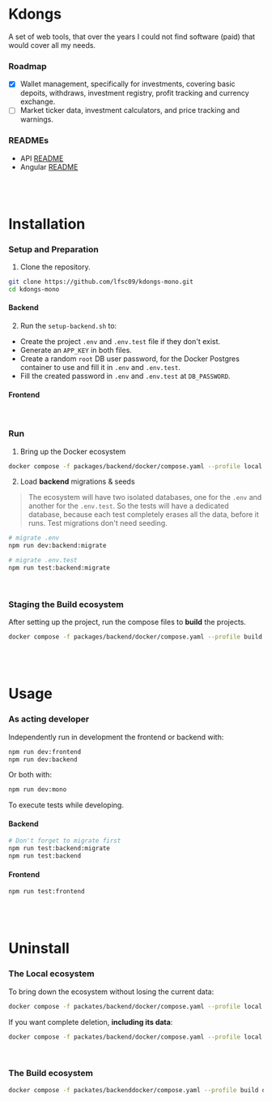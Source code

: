 # Kdongs

A set of web tools, that over the years I could not find software (paid) that would cover all my needs.

### Roadmap

- [x] Wallet management, specifically for investments, covering basic depoits, withdraws, investment registry, profit tracking and currency exchange.
- [ ] Market ticker data, investment calculators, and price tracking and warnings.

### READMEs

- API [README](packages/backend/README.md)
- Angular [README](packages/frontend/README.md)

</br>
</br>

# Installation

### Setup and Preparation

1. Clone the repository.

```bash
git clone https://github.com/lfsc09/kdongs-mono.git
cd kdongs-mono
```

#### Backend

2. Run the `setup-backend.sh` to:

- Create the project `.env` and `.env.test` file if they don't exist.
- Generate an `APP_KEY` in both files.
- Create a random `root` DB user password, for the Docker Postgres container to use and fill it in `.env` and `.env.test`.
- Fill the created password in `.env` and `.env.test` at `DB_PASSWORD`.

#### Frontend

</br>

### Run

1. Bring up the Docker ecosystem

```bash
docker compose -f packages/backend/docker/compose.yaml --profile local up --build --detach
```

2. Load **backend** migrations & seeds 

> The ecosystem will have two isolated databases, one for the `.env` and another for the `.env.test`. So the tests will have a dedicated database, because each test completely erases all the data, before it runs.
> Test migrations don't need seeding.

```bash
# migrate .env
npm run dev:backend:migrate

# migrate .env.test
npm run test:backend:migrate
```

</br>

### Staging the Build ecosystem

After setting up the project, run the compose files to **build** the projects.

```bash
docker compose -f packages/backend/docker/compose.yaml --profile build up --build --detach
```

</br>
</br>

# Usage

### As acting developer

Independently run in development the frontend or backend with:

```bash
npm run dev:frontend
npm run dev:backend
```

Or both with:

```bash
npm run dev:mono
```

To execute tests while developing.

#### Backend

```bash
# Don't forget to migrate first
npm run test:backend:migrate
npm run test:backend
```

#### Frontend

```bash
npm run test:frontend
```

</br>
</br>

# Uninstall

### The Local ecosystem

To bring down the ecosystem without losing the current data:

```bash
docker compose -f packates/backend/docker/compose.yaml --profile local down
```

If you want complete deletion, **including its data**:

```bash
docker compose -f packates/backend/docker/compose.yaml --profile local down --volumes --rmi all
```

</br>

### The Build ecosystem

```bash
docker compose -f packates/backenddocker/compose.yaml --profile build down
```

